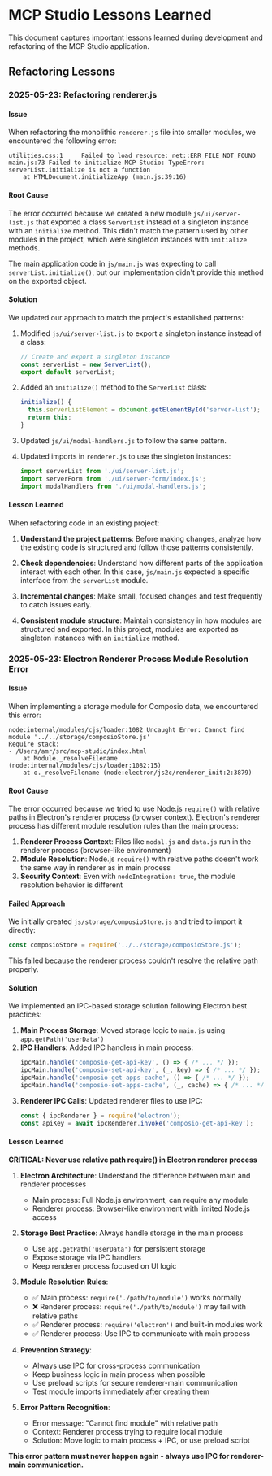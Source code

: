 # MCP Studio Lessons Learned

This document captures important lessons learned during development and refactoring of the MCP Studio application.

## Refactoring Lessons

### 2025-05-23: Refactoring renderer.js

#### Issue
When refactoring the monolithic `renderer.js` file into smaller modules, we encountered the following error:

```
utilities.css:1     Failed to load resource: net::ERR_FILE_NOT_FOUND
main.js:73 Failed to initialize MCP Studio: TypeError: serverList.initialize is not a function
    at HTMLDocument.initializeApp (main.js:39:16)
```

#### Root Cause
The error occurred because we created a new module `js/ui/server-list.js` that exported a class `ServerList` instead of a singleton instance with an `initialize` method. This didn't match the pattern used by other modules in the project, which were singleton instances with `initialize` methods.

The main application code in `js/main.js` was expecting to call `serverList.initialize()`, but our implementation didn't provide this method on the exported object.

#### Solution
We updated our approach to match the project's established patterns:

1. Modified `js/ui/server-list.js` to export a singleton instance instead of a class:
   ```javascript
   // Create and export a singleton instance
   const serverList = new ServerList();
   export default serverList;
   ```

2. Added an `initialize()` method to the `ServerList` class:
   ```javascript
   initialize() {
     this.serverListElement = document.getElementById('server-list');
     return this;
   }
   ```

3. Updated `js/ui/modal-handlers.js` to follow the same pattern.

4. Updated imports in `renderer.js` to use the singleton instances:
   ```javascript
   import serverList from './ui/server-list.js';
   import serverForm from './ui/server-form/index.js';
   import modalHandlers from './ui/modal-handlers.js';
   ```

#### Lesson Learned
When refactoring code in an existing project:

1. **Understand the project patterns**: Before making changes, analyze how the existing code is structured and follow those patterns consistently.

2. **Check dependencies**: Understand how different parts of the application interact with each other. In this case, `js/main.js` expected a specific interface from the `serverList` module.

3. **Incremental changes**: Make small, focused changes and test frequently to catch issues early.

4. **Consistent module structure**: Maintain consistency in how modules are structured and exported. In this project, modules are exported as singleton instances with an `initialize` method.

### 2025-05-23: Electron Renderer Process Module Resolution Error

#### Issue
When implementing a storage module for Composio data, we encountered this error:

```
node:internal/modules/cjs/loader:1082 Uncaught Error: Cannot find module '../../storage/composioStore.js'
Require stack:
- /Users/amr/src/mcp-studio/index.html
    at Module._resolveFilename (node:internal/modules/cjs/loader:1082:15)
    at o._resolveFilename (node:electron/js2c/renderer_init:2:3879)
```

#### Root Cause
The error occurred because we tried to use Node.js `require()` with relative paths in Electron's renderer process (browser context). Electron's renderer process has different module resolution rules than the main process:

1. **Renderer Process Context**: Files like `modal.js` and `data.js` run in the renderer process (browser-like environment)
2. **Module Resolution**: Node.js `require()` with relative paths doesn't work the same way in renderer as in main process
3. **Security Context**: Even with `nodeIntegration: true`, the module resolution behavior is different

#### Failed Approach
We initially created `js/storage/composioStore.js` and tried to import it directly:
```javascript
const composioStore = require('../../storage/composioStore.js');
```

This failed because the renderer process couldn't resolve the relative path properly.

#### Solution
We implemented an IPC-based storage solution following Electron best practices:

1. **Main Process Storage**: Moved storage logic to `main.js` using `app.getPath('userData')`
2. **IPC Handlers**: Added IPC handlers in main process:
   ```javascript
   ipcMain.handle('composio-get-api-key', () => { /* ... */ });
   ipcMain.handle('composio-set-api-key', (_, key) => { /* ... */ });
   ipcMain.handle('composio-get-apps-cache', () => { /* ... */ });
   ipcMain.handle('composio-set-apps-cache', (_, cache) => { /* ... */ });
   ```
3. **Renderer IPC Calls**: Updated renderer files to use IPC:
   ```javascript
   const { ipcRenderer } = require('electron');
   const apiKey = await ipcRenderer.invoke('composio-get-api-key');
   ```

#### Lesson Learned
**CRITICAL: Never use relative path require() in Electron renderer process**

1. **Electron Architecture**: Understand the difference between main and renderer processes
   - Main process: Full Node.js environment, can require any module
   - Renderer process: Browser-like environment with limited Node.js access

2. **Storage Best Practice**: Always handle storage in the main process
   - Use `app.getPath('userData')` for persistent storage
   - Expose storage via IPC handlers
   - Keep renderer process focused on UI logic

3. **Module Resolution Rules**:
   - ✅ Main process: `require('./path/to/module')` works normally
   - ❌ Renderer process: `require('./path/to/module')` may fail with relative paths
   - ✅ Renderer process: `require('electron')` and built-in modules work
   - ✅ Renderer process: Use IPC to communicate with main process

4. **Prevention Strategy**:
   - Always use IPC for cross-process communication
   - Keep business logic in main process when possible
   - Use preload scripts for secure renderer-main communication
   - Test module imports immediately after creating them

5. **Error Pattern Recognition**:
   - Error message: "Cannot find module" with relative path
   - Context: Renderer process trying to require local module
   - Solution: Move logic to main process + IPC, or use preload script

**This error pattern must never happen again - always use IPC for renderer-main communication.**
